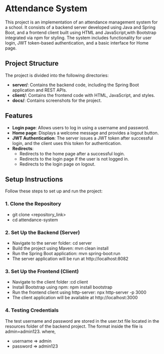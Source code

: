 # Attendance System

This project is an implementation of an attendance management system for a school. It consists of a backend server developed using Java and Spring Boot, and a frontend client built using HTML and JavaScript,with Bootstrap integrated via npm for styling. The system includes functionality for user login, JWT token-based authentication, and a basic interface for Home page.

## Project Structure

The project is divided into the following directories:

- **server/**: Contains the backend code, including the Spring Boot application and REST APIs.
- **client/**: Contains the frontend code with HTML, JavaScript, and styles.
- **docs/**: Contains screenshots for the project.

## Features

- **Login page**: Allows users to log in using a username and password.
- **Home page**: Displays a welcome message and provides a logout button.
- **JWT Authentication**: The server issues a JWT token after successful login, and the client uses this token for authentication.
- **Redirects**: 
  - Redirects to the home page after a successful login.
  - Redirects to the login page if the user is not logged in.
  - Redirects to the login page on logout.

## Setup Instructions

Follow these steps to set up and run the project:

### 1. Clone the Repository
- git clone <repository_link>
- cd attendance-system
### 2. Set Up the Backend (Server)
- Navigate to the server folder: cd server
- Build the project using Maven: mvn clean install
- Run the Spring Boot application: mvn spring-boot:run
- The server application will be run at http://localhost:8082
### 3. Set Up the Frontend (Client)
- Navigate to the client folder :cd client
- Install Bootstrap using npm: npm install bootstrap
- Run the frontend client using http-server: npx http-server -p 3000
- The client application will be available at http://localhost:3000
### 4. Testing Credentials
The test username and password are stored in the user.txt file located in the resources folder of the backend project. The format inside the file is admin=admin123. where,
* username => admin
* password => admin123


